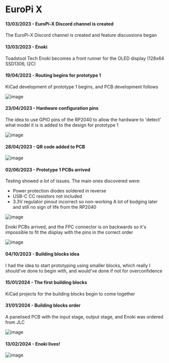 # EuroPi X

#### 13/03/2023 - EuroPi-X Discord channel is created
The EuroPi-X Discord channel is created and feature discussions began

#### 13/03/2023 - Enoki
Toadstool Tech Enoki becomes a front runner for the OLED display (128x64 SSD1306, I2C)

#### 19/04/2023 - Routing begins for prototype 1
KiCad development of prototype 1 begins, and PCB development follows

![image](https://github.com/roryjamesallen/EuroPi/assets/79809962/7c565093-3bae-4b18-a76a-cdc466a3cfea)

#### 23/04/2023 - Hardware configuration pins
The idea to use GPIO pins of the RP2040 to allow the hardware to 'detect' what model it is is added to the design for prototype 1

![image](https://github.com/roryjamesallen/EuroPi/assets/79809962/a35759b2-12fd-4330-9e7f-8c54f81d3ee8)

#### 28/04/2023 - QR code added to PCB
![image](https://github.com/roryjamesallen/EuroPi/assets/79809962/4e3c1ff9-d688-467a-990b-833684b4906d)

#### 02/06/2023 - Prototype 1 PCBs arrived
Testing showed *a lot* of issues. The main ones discovered were:
- Power protection diodes soldered in reverse
- USB-C CC resistors not included
- 3.3V regulator pinout incorrect so non-working
A lot of bodging later and still no sign of life from the RP2040

![image](https://github.com/roryjamesallen/EuroPi/assets/79809962/975e607d-b74b-45a0-bb2a-64489c14d2bc)

Enoki PCBs arrived, and the FPC connector is on backwards so it's impossible to fit the display with the pins in the correct order

![image](https://github.com/roryjamesallen/EuroPi/assets/79809962/fb9f99c1-0c01-4968-b200-e23ba742d63e)

#### 04/10/2023 - Building blocks idea
I had the idea to start prototyping using smaller blocks, which really I should've done to begin with, and would've done if not for overconfidence

#### 15/01/2024 - The first building blocks
KiCad projects for the building blocks begin to come together

#### 31/01/2024 - Building blocks order
A panelised PCB with the input stage, output stage, and Enoki was ordered from JLC

![image](https://github.com/roryjamesallen/EuroPi/assets/79809962/9011a8ff-97ef-4ec7-beaa-0a3b44cd65ce)

#### 13/02/2024 - Enoki lives!
![image](https://github.com/roryjamesallen/EuroPi/assets/79809962/65c8164e-f000-4cd5-a37c-f7de7897abff)
